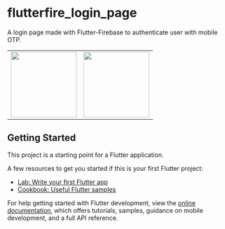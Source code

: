 # flutterfire_login_page

A login page made with Flutter-Firebase to authenticate user with mobile OTP.

<table>
<tr>
<td>
<img src="https://user-images.githubusercontent.com/71081929/205271558-30546f15-8c81-4d12-a9c2-f4663ae882bb.png" width=150px>
</td>
<td>
<img src="https://user-images.githubusercontent.com/71081929/205271567-b19dc59a-8b69-4f07-aaef-236a2a2ab9f2.png" width=150px> 
</td>
</tr>
</table>

## Getting Started

This project is a starting point for a Flutter application.

A few resources to get you started if this is your first Flutter project:

- [Lab: Write your first Flutter app](https://docs.flutter.dev/get-started/codelab)
- [Cookbook: Useful Flutter samples](https://docs.flutter.dev/cookbook)

For help getting started with Flutter development, view the
[online documentation](https://docs.flutter.dev/), which offers tutorials,
samples, guidance on mobile development, and a full API reference.
